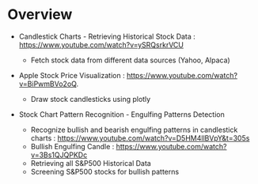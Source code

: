 # Overview

* Candlestick Charts - Retrieving Historical Stock Data : https://www.youtube.com/watch?v=ySRQsrkrVCU
    * Fetch stock data from different data sources (Yahoo, Alpaca)

* Apple Stock Price Visualization : https://www.youtube.com/watch?v=BiPwmBVo2oQ. 
    * Draw stock candlesticks using plotly

* Stock Chart Pattern Recognition - Engulfing Patterns Detection
    * Recognize bullish and bearish engulfing patterns in candlestick charts : https://www.youtube.com/watch?v=D5HM4llBVpY&t=305s 
    * Bullish Engulfing Candle : https://www.youtube.com/watch?v=3Bs1QJQPKDc
    * Retrieving all S&P500 Historical Data
    * Screening S&P500 stocks for bullish patterns

